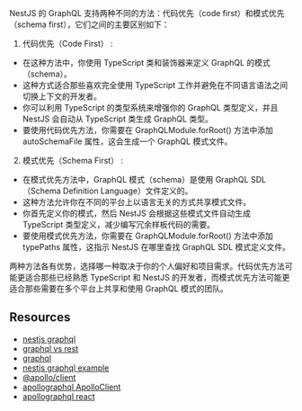 NestJS 的 GraphQL 支持两种不同的方法：代码优先（code first）和模式优先（schema first），它们之间的主要区别如下：

1. 代码优先（Code First） :

- 在这种方法中，你使用 TypeScript 类和装饰器来定义 GraphQL 的模式（schema）。
- 这种方式适合那些喜欢完全使用 TypeScript 工作并避免在不同语言语法之间切换上下文的开发者。
- 你可以利用 TypeScript 的类型系统来增强你的 GraphQL 类型定义，并且 NestJS 会自动从 TypeScript 类生成 GraphQL 类型。
- 要使用代码优先方法，你需要在 GraphQLModule.forRoot() 方法中添加 autoSchemaFile 属性，这会生成一个 GraphQL 模式文件。

2. 模式优先（Schema First） :

- 在模式优先方法中，GraphQL 模式（schema）是使用 GraphQL SDL（Schema Definition Language）文件定义的。
- 这种方法允许你在不同的平台上以语言无关的方式共享模式文件。
- 你首先定义你的模式，然后 NestJS 会根据这些模式文件自动生成 TypeScript 类型定义，减少编写冗余样板代码的需要。
- 要使用模式优先方法，你需要在 GraphQLModule.forRoot() 方法中添加 typePaths 属性，这指示 NestJS 在哪里查找 GraphQL SDL 模式定义文件。

两种方法各有优势，选择哪一种取决于你的个人偏好和项目需求。代码优先方法可能更适合那些已经熟悉 TypeScript 和 NestJS 的开发者，而模式优先方法可能更适合那些需要在多个平台上共享和使用 GraphQL 模式的团队。

## Resources

- [nestjs graphql](https://docs.nestjs.com/graphql/quick-start)
- [graphql vs rest](https://www.apollographql.com/blog/graphql-vs-rest)
- [graphql](https://graphql.org/)
- [nestjs graphql example](https://github.com/nestjs/nest/tree/master/sample/23-graphql-code-first)
- [@apollo/client](https://www.npmjs.com/package/@apollo/client)
- [apollographql ApolloClient](https://www.apollographql.com/docs/react/api/core/ApolloClient/)
- [apollographql react](https://www.apollographql.com/docs/react/)
